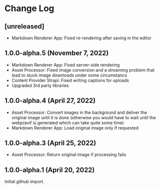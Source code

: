 
# Change Log

## [unreleased]

 * Markdown Renderer App: Fixed re-rendering after saving in the editor

## 1.0.0-alpha.5 (November 7, 2022)

 * Markdown Renderer App: Fixed server-side rendering
 * Asset Processor: Fixed image conversion and a streaming problem that lead to stuck image downloads under some circumstancs
 * Content Provider Strapi: Fixed writing captions for uploads
 * Upgraded 3rd party libraries

## 1.0.0-alpha.4 (April 27, 2022)

 * Asset Processor: Convert images in the background and deliver the original image until it is done
   (otherwise you would have to wait until the webp/avif is generated which can take quite some time)
 * Markdown Renderer App: Load original image only if requested

## 1.0.0-alpha.3 (April 25, 2022)

 * Asset Processor: Return original image if processing fails

## 1.0.0-alpha.1 (April 20, 2022)

Initial github import.

